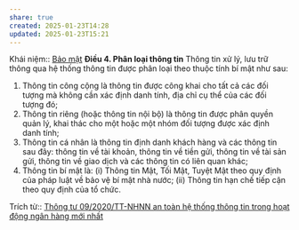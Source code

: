 ```yaml
---
share: true
created: 2025-01-23T14:28
updated: 2025-01-23T15:21
---
```

Khái niệm:: [Bảo mật](./%CE%9E%20Kh%C3%A1i%20ni%E1%BB%87m/B%E1%BA%A3o%20m%E1%BA%ADt.md)
**Điều 4. Phân loại thông tin**
Thông tin xử lý, lưu trữ thông qua hệ thống thông tin được phân loại theo thuộc tính bí mật như sau:

1. Thông tin công cộng là thông tin được công khai cho tất cả các đối tượng mà không cần xác định danh tính, địa chỉ cụ thể của các đối tượng đó;
2. Thông tin riêng (hoặc thông tin nội bộ) là thông tin được phân quyền quản lý, khai thác cho một hoặc một nhóm đối tượng được xác định danh tính;
3. Thông tin cá nhân là thông tin định danh khách hàng và các thông tin sau đây: thông tin về tài khoản, thông tin về tiền gửi, thông tin về tài sản gửi, thông tin về giao dịch và các thông tin có liên quan khác;
4. Thông tin bí mật là: (i) Thông tin Mật, Tối Mật, Tuyệt Mật theo quy định của pháp luật về bảo vệ bí mật nhà nước; (ii) Thông tin hạn chế tiếp cận theo quy định của tổ chức.


Trích từ:: [Thông tư 09/2020/TT-NHNN an toàn hệ thống thông tin trong hoạt động ngân hàng mới nhất](https://thuvienphapluat.vn/van-ban/Tien-te-Ngan-hang/Thong-tu-09-2020-TT-NHNN-an-toan-he-thong-thong-tin-trong-hoat-dong-ngan-hang-455885.aspx)